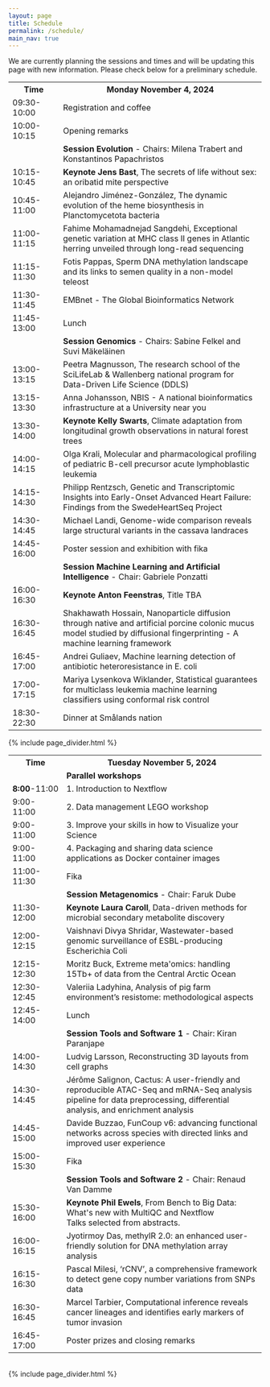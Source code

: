 ```yaml
---
layout: page
title: Schedule
permalink: /schedule/
main_nav: true
---
```


We are currently planning the sessions and times and will be updating this page with new information. Please check below for a preliminary schedule.

<!-- ![alt text]({{ site.baseurl }}/assets/profile-placeholder.gif "Profile Picture"){:.profile} -->

<table>
  <tr>
    <th style="width:20%">Time</th>
    <th>Monday November 4, 2024</th>
  </tr>
  <tr>
    <td>09:30-10:00</td>
    <td>Registration and coffee</td>
  </tr>
  <tr>
    <td>10:00-10:15</td>
    <td>Opening remarks</td>
  </tr>
  <tr>
    <td></td>
    <td><strong>Session Evolution</strong> -  Chairs: Milena Trabert and Konstantinos Papachristos</td>
  </tr>
  <tr>
    <td>10:15-10:45</td>
    <td><strong>Keynote Jens Bast</strong>, The secrets of life without sex: an oribatid mite perspective</td>
  </tr>
  <tr>
    <td>10:45-11:00</td>
    <td>Alejandro Jiménez-González, The dynamic evolution of the heme biosynthesis in Planctomycetota bacteria</td>
  </tr>
  <tr>
    <td>11:00-11:15</td>
    <td>Fahime Mohamadnejad Sangdehi, Exceptional genetic variation at MHC class II genes in Atlantic herring unveiled through long-read sequencing</td>
  </tr>
  <tr>
    <td>11:15-11:30</td>
    <td>Fotis Pappas, Sperm DNA methylation landscape and its links to semen quality in a non-model teleost</td>
  </tr>
  <tr>
    <td>11:30-11:45</td>
    <td>EMBnet - The Global Bioinformatics Network</td>
  </tr>
  <tr>
    <td>11:45-13:00</td>
    <td>Lunch</td>
  </tr>
  <tr>
    <td></td>
    <td><strong>Session Genomics</strong> - Chairs: Sabine Felkel and Suvi Mäkeläinen</td>
  </tr>
  <tr>
    <td>13:00-13:15</td>
    <td>Peetra Magnusson, The research school of the SciLifeLab & Wallenberg national program for Data-Driven Life Science (DDLS)</td>
  </tr>
    <tr>
    <td>13:15-13:30</td>
    <td>Anna Johansson, NBIS - A national bioinformatics infrastructure at a University near you</td>
  </tr>
  <tr>
    <td>13:30-14:00</td>
    <td><strong>Keynote Kelly Swarts</strong>, Climate adaptation from longitudinal growth observations in natural forest trees</td>
  </tr>
  <tr>
    <td>14:00-14:15</td>
    <td>Olga Krali, Molecular and pharmacological profiling of pediatric B-cell precursor acute lymphoblastic leukemia</td>
  </tr>
  <tr>
    <td>14:15-14:30</td>
    <td>Philipp Rentzsch, Genetic and Transcriptomic Insights into Early-Onset Advanced Heart Failure: Findings from the SwedeHeartSeq Project</td>
  </tr>
  <tr>
    <td>14:30-14:45</td>
    <td>Michael Landi, Genome-wide comparison reveals large structural variants in the cassava landraces</td>
  </tr>
  <tr>
    <td>14:45-16:00</td>
    <td>Poster session and exhibition with fika</td>
  </tr>
  <tr>
    <td></td>
    <td><strong>Session Machine Learning and Artificial Intelligence</strong> - Chair: Gabriele Ponzatti</td>
  </tr>
  <tr>
    <td>16:00-16:30</td>
    <td><strong>Keynote Anton Feenstras</strong>, Title TBA</td>
  </tr>
  <tr>
    <td>16:30-16:45</td>
    <td>Shakhawath Hossain, Nanoparticle diffusion through native and artificial porcine colonic mucus model studied by diffusional fingerprinting - A machine learning framework</td>
  </tr>
  <tr>
    <td>16:45-17:00</td>
    <td>Andrei Guliaev, Machine learning detection of antibiotic heteroresistance in E. coli</td>
  </tr>
  <tr>
    <td>17:00-17:15</td>
    <td>Mariya Lysenkova Wiklander, Statistical guarantees for multiclass leukemia machine learning classifiers using conformal risk control</td>
  </tr>
  <tr>
    <td>18:30-22:30</td>
    <td>Dinner at Smålands nation</td>
  </tr>
</table>

 {% include page_divider.html %}
 <br>

<table>
  <tr>
    <th style="width:20%">Time</th>
    <th>Tuesday November 5, 2024</th>
  </tr>
  <tr>
    <td></td>
    <td><strong>Parallel workshops</strong></td>
  </tr>
    <tr>
    <td><strong>8:00</strong>-11:00</td>
    <td>1. Introduction to Nextflow</td>
  </tr>
  <tr>
    <td>9:00-11:00</td>
    <td>2. Data management LEGO workshop</td>
  </tr>
  <tr>
    <td>9:00-11:00</td>
    <td>3. Improve your skills in how to Visualize your Science</td>
  </tr>
  <tr>
    <td>9:00-11:00</td>
    <td>4. Packaging and sharing data science applications as Docker container images</td>
  </tr>
  <tr>
    <td>11:00-11:30</td>
    <td>Fika</td>
  </tr>
  <tr>
    <td></td>
    <td><strong>Session Metagenomics</strong> - Chair: Faruk Dube<br></td>
  </tr>
  <tr>
    <td>11:30-12:00</td>
    <td><strong>Keynote Laura Caroll</strong>, Data-driven methods for microbial secondary metabolite discovery</td>
  </tr>
  <tr>
    <td>12:00-12:15</td>
    <td>Vaishnavi Divya Shridar, Wastewater-based genomic surveillance of ESBL-producing Escherichia Coli </td>
  </tr>
  <tr>
    <td>12:15-12:30</td>
    <td>Moritz Buck, Extreme meta'omics: handling 15Tb+ of data from the Central Arctic Ocean</td>
  </tr>
  <tr>
    <td>12:30-12:45</td>
    <td>Valeriia Ladyhina, Analysis of pig farm environment’s resistome: methodological aspects</td>
  </tr>
  <tr>
    <td>12:45-14:00</td>
    <td>Lunch</td>
  </tr>
  <tr>
    <td></td>
    <td><strong>Session Tools and Software 1</strong> - Chair: Kiran Paranjape</td>
  </tr>
    <tr>
    <td>14:00-14:30</td>
    <td>Ludvig Larsson, Reconstructing 3D layouts from cell graphs</td>
  </tr>
    <tr>
    <td>14:30-14:45</td>
    <td>Jérôme Salignon, Cactus: A user-friendly and reproducible ATAC-Seq and mRNA-Seq analysis pipeline for data preprocessing, differential analysis, and enrichment analysis</td>
  </tr>
    <tr>
    <td>14:45-15:00</td>
    <td>Davide Buzzao, FunCoup v6: advancing functional networks across species with directed links and improved user experience</td>
  </tr>
  <tr>
    <td>15:00-15:30</td>
    <td>Fika</td>
  </tr>
  <tr>
    <td></td>
    <td><strong>Session Tools and Software 2</strong> - Chair: Renaud Van Damme</td>
  </tr>
 <tr>
    <td>15:30-16:00</td>
    <td><strong>Keynote Phil Ewels</strong>, From Bench to Big Data: What's new with MultiQC and Nextflow<br>Talks selected from abstracts.</td>
</tr>
 <tr>
    <td>16:00-16:15</td>
    <td>Jyotirmoy Das, methylR 2.0: an enhanced user-friendly solution for DNA methylation array analysis</td>
  </tr>
 <tr>
    <td>16:15-16:30</td>
    <td>Pascal Milesi, ‘rCNV’, a comprehensive framework to detect gene copy number variations from SNPs data</td>
  </tr>
 <tr>
    <td>16:30-16:45</td>
    <td>Marcel Tarbier, Computational inference reveals cancer lineages and identifies early markers of tumor invasion</td>
  </tr> 
  <tr>
    <td>16:45-17:00</td>
    <td>Poster prizes and closing remarks</td>
  </tr>
</table>

<br>
 {% include page_divider.html %}
